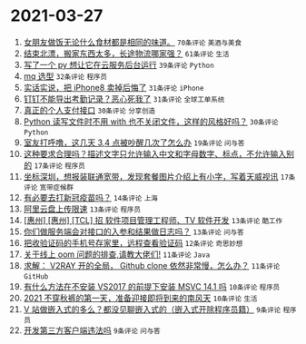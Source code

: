 # 2021-03-27

1. [女朋友做饭无论什么食材都是相同的味道。](https://www.v2ex.com/t/765653) `70条评论` `美酒与美食`
1. [结束北漂，搬家东西太多，长途物流哪家强？](https://www.v2ex.com/t/765610) `61条评论` `生活`
1. [写了一个 py 想让它在云服务后台运行](https://www.v2ex.com/t/765656) `39条评论` `Python`
1. [mq 选型](https://www.v2ex.com/t/765626) `32条评论` `程序员`
1. [实话实说，把 iPhone8 卖掉后悔了](https://www.v2ex.com/t/765634) `31条评论` `iPhone`
1. [钉钉不能导出考勤记录？恶心死我了](https://www.v2ex.com/t/765644) `31条评论` `全球工单系统`
1. [真正的个人支付接口](https://www.v2ex.com/t/765660) `30条评论` `分享创造`
1. [Python 读写文件时不用 with 也不关闭文件，这样的风格好吗？](https://www.v2ex.com/t/765647) `30条评论` `Python`
1. [室友打呼噜，这几天 3,4 点被吵醒几次了怎么办](https://www.v2ex.com/t/765599) `19条评论` `问与答`
1. [这种要求合理吗？描述文字只允许输入中文和字母数字、标点，不允许输入别的](https://www.v2ex.com/t/765643) `17条评论` `程序员`
1. [坐标深圳，想报装联通宽带，发现套餐图片介绍上有小字，写着天威视讯](https://www.v2ex.com/t/765629) `17条评论` `宽带症候群`
1. [有必要去打新冠疫苗吗？](https://www.v2ex.com/t/765678) `14条评论` `上海`
1. [阿里云盘上传限速](https://www.v2ex.com/t/765661) `13条评论` `程序员`
1. [[惠州] [惠州] [TCL] 招 软件项目管理工程师、TV 软件开发](https://www.v2ex.com/t/765654) `13条评论` `酷工作`
1. [你们做服务端会对接口的入参和结果做日志吗？](https://www.v2ex.com/t/765646) `13条评论` `问与答`
1. [把收验证码的手机号存家里，远程查看验证码](https://www.v2ex.com/t/765711) `12条评论` `奇思妙想`
1. [关于线上 oom 问题的排查,请教大佬们!](https://www.v2ex.com/t/765651) `11条评论` `Java`
1. [求解： V2RAY 开的全局， Github clone 依然非常慢，怎么办？](https://www.v2ex.com/t/765594) `11条评论` `GitHub`
1. [有什么方法在不安装 VS2017 的前提下安装 MSVC 14.1 吗](https://www.v2ex.com/t/765659) `10条评论` `程序员`
1. [2021 不穿秋裤的第一天，准备迎接即将到来的南风天](https://www.v2ex.com/t/765595) `10条评论` `生活`
1. [V 站做嵌入式的多么？都没见聊嵌入式的（嵌入式开除程序员籍）](https://www.v2ex.com/t/765706) `9条评论` `程序员`
1. [开发第三方客户端违法吗](https://www.v2ex.com/t/765691) `9条评论` `问与答`
